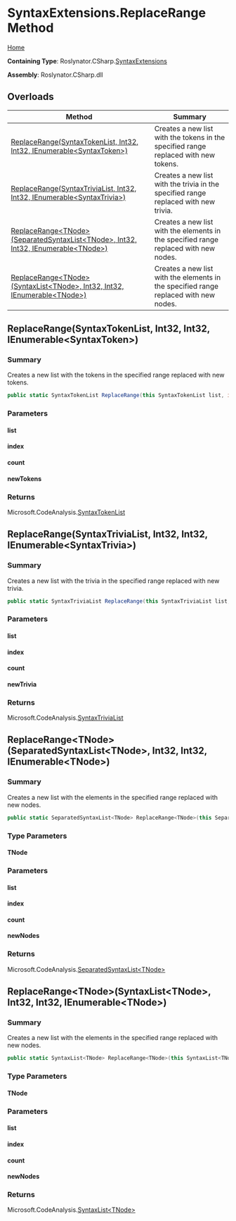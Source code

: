 <a name="_top"></a>

# SyntaxExtensions\.ReplaceRange Method

[Home](../../../../README.md#_top)

**Containing Type**: Roslynator\.CSharp\.[SyntaxExtensions](../README.md#_top)

**Assembly**: Roslynator\.CSharp\.dll

## Overloads

| Method | Summary |
| ------ | ------- |
| [ReplaceRange(SyntaxTokenList, Int32, Int32, IEnumerable\<SyntaxToken>)](../ReplaceRange/README.md#Roslynator_CSharp_SyntaxExtensions_ReplaceRange_Microsoft_CodeAnalysis_SyntaxTokenList_System_Int32_System_Int32_System_Collections_Generic_IEnumerable_Microsoft_CodeAnalysis_SyntaxToken__) | Creates a new list with the tokens in the specified range replaced with new tokens\. |
| [ReplaceRange(SyntaxTriviaList, Int32, Int32, IEnumerable\<SyntaxTrivia>)](../ReplaceRange/README.md#Roslynator_CSharp_SyntaxExtensions_ReplaceRange_Microsoft_CodeAnalysis_SyntaxTriviaList_System_Int32_System_Int32_System_Collections_Generic_IEnumerable_Microsoft_CodeAnalysis_SyntaxTrivia__) | Creates a new list with the trivia in the specified range replaced with new trivia\. |
| [ReplaceRange\<TNode>(SeparatedSyntaxList\<TNode>, Int32, Int32, IEnumerable\<TNode>)](#Roslynator_CSharp_SyntaxExtensions_ReplaceRange__1_Microsoft_CodeAnalysis_SeparatedSyntaxList___0__System_Int32_System_Int32_System_Collections_Generic_IEnumerable___0__) | Creates a new list with the elements in the specified range replaced with new nodes\. |
| [ReplaceRange\<TNode>(SyntaxList\<TNode>, Int32, Int32, IEnumerable\<TNode>)](#Roslynator_CSharp_SyntaxExtensions_ReplaceRange__1_Microsoft_CodeAnalysis_SyntaxList___0__System_Int32_System_Int32_System_Collections_Generic_IEnumerable___0__) | Creates a new list with the elements in the specified range replaced with new nodes\. |

## ReplaceRange\(SyntaxTokenList, Int32, Int32, IEnumerable\<SyntaxToken>\) <a name="Roslynator_CSharp_SyntaxExtensions_ReplaceRange_Microsoft_CodeAnalysis_SyntaxTokenList_System_Int32_System_Int32_System_Collections_Generic_IEnumerable_Microsoft_CodeAnalysis_SyntaxToken__"></a>

### Summary

Creates a new list with the tokens in the specified range replaced with new tokens\.

```csharp
public static SyntaxTokenList ReplaceRange(this SyntaxTokenList list, int index, int count, IEnumerable<SyntaxToken> newTokens)
```

### Parameters

#### list

#### index

#### count

#### newTokens

### Returns

Microsoft\.CodeAnalysis\.[SyntaxTokenList](https://docs.microsoft.com/en-us/dotnet/api/microsoft.codeanalysis.syntaxtokenlist)

## ReplaceRange\(SyntaxTriviaList, Int32, Int32, IEnumerable\<SyntaxTrivia>\) <a name="Roslynator_CSharp_SyntaxExtensions_ReplaceRange_Microsoft_CodeAnalysis_SyntaxTriviaList_System_Int32_System_Int32_System_Collections_Generic_IEnumerable_Microsoft_CodeAnalysis_SyntaxTrivia__"></a>

### Summary

Creates a new list with the trivia in the specified range replaced with new trivia\.

```csharp
public static SyntaxTriviaList ReplaceRange(this SyntaxTriviaList list, int index, int count, IEnumerable<SyntaxTrivia> newTrivia)
```

### Parameters

#### list

#### index

#### count

#### newTrivia

### Returns

Microsoft\.CodeAnalysis\.[SyntaxTriviaList](https://docs.microsoft.com/en-us/dotnet/api/microsoft.codeanalysis.syntaxtrivialist)

## ReplaceRange\<TNode>\(SeparatedSyntaxList\<TNode>, Int32, Int32, IEnumerable\<TNode>\) <a name="Roslynator_CSharp_SyntaxExtensions_ReplaceRange__1_Microsoft_CodeAnalysis_SeparatedSyntaxList___0__System_Int32_System_Int32_System_Collections_Generic_IEnumerable___0__"></a>

### Summary

Creates a new list with the elements in the specified range replaced with new nodes\.

```csharp
public static SeparatedSyntaxList<TNode> ReplaceRange<TNode>(this SeparatedSyntaxList<TNode> list, int index, int count, IEnumerable<TNode> newNodes) where TNode : Microsoft.CodeAnalysis.SyntaxNode
```

### Type Parameters

#### TNode

### Parameters

#### list

#### index

#### count

#### newNodes

### Returns

Microsoft\.CodeAnalysis\.[SeparatedSyntaxList\<TNode>](https://docs.microsoft.com/en-us/dotnet/api/microsoft.codeanalysis.separatedsyntaxlist-1)

## ReplaceRange\<TNode>\(SyntaxList\<TNode>, Int32, Int32, IEnumerable\<TNode>\) <a name="Roslynator_CSharp_SyntaxExtensions_ReplaceRange__1_Microsoft_CodeAnalysis_SyntaxList___0__System_Int32_System_Int32_System_Collections_Generic_IEnumerable___0__"></a>

### Summary

Creates a new list with the elements in the specified range replaced with new nodes\.

```csharp
public static SyntaxList<TNode> ReplaceRange<TNode>(this SyntaxList<TNode> list, int index, int count, IEnumerable<TNode> newNodes) where TNode : Microsoft.CodeAnalysis.SyntaxNode
```

### Type Parameters

#### TNode

### Parameters

#### list

#### index

#### count

#### newNodes

### Returns

Microsoft\.CodeAnalysis\.[SyntaxList\<TNode>](https://docs.microsoft.com/en-us/dotnet/api/microsoft.codeanalysis.syntaxlist-1)

